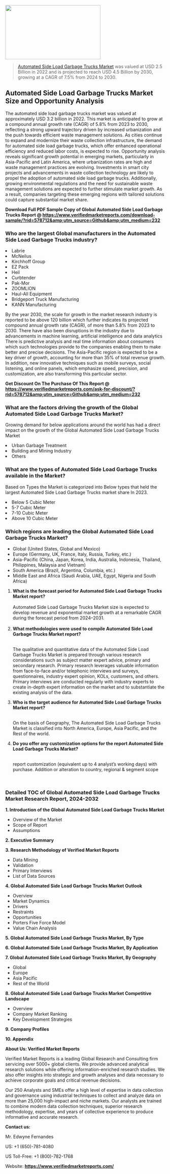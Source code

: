 <img src="https://ffe5etoiles.com/wp-content/uploads/2024/12/MST1-300x171.png" alt="" width="300" height="171" class="alignnone size-medium wp-image-20088" /><blockquote><p><p><a href="https://www.verifiedmarketreports.com/download-sample/?rid=578712&utm_source=Github&utm_medium=232" target="_blank">Automated Side Load Garbage Trucks Market</a> was valued at USD 2.5 Billion in 2022 and is projected to reach USD 4.5 Billion by 2030, growing at a CAGR of 7.5% from 2024 to 2030.</p></blockquote><p><h2>Automated Side Load Garbage Trucks Market Size and Opportunity Analysis</h2>The automated side load garbage trucks market was valued at approximately USD 3.2 billion in 2022. This market is anticipated to grow at a compound annual growth rate (CAGR) of 5.8% from 2023 to 2030, reflecting a strong upward trajectory driven by increased urbanization and the push towards efficient waste management solutions. As cities continue to expand and modernize their waste collection infrastructure, the demand for automated side load garbage trucks, which offer enhanced operational efficiency and reduced labor costs, is expected to rise. Opportunity analysis reveals significant growth potential in emerging markets, particularly in Asia-Pacific and Latin America, where urbanization rates are high and waste management practices are evolving. Investments in smart city projects and advancements in waste collection technology are likely to propel the adoption of automated side load garbage trucks. Additionally, growing environmental regulations and the need for sustainable waste management solutions are expected to further stimulate market growth. As a result, companies targeting these emerging regions with tailored solutions could capture substantial market share.</p><p class=""><strong>Download Full PDF Sample Copy of Global Automated Side Load Garbage Trucks Report @ <a href="https://www.verifiedmarketreports.com/download-sample/?rid=578712&amp;utm_source=Github&amp;utm_medium=232" target="_blank">https://www.verifiedmarketreports.com/download-sample/?rid=578712&amp;utm_source=Github&amp;utm_medium=232</a></strong></p><h3 id="" class="">Who are the largest Global manufacturers in the Automated Side Load Garbage Trucks industry?</h3><p><li>Labrie</li><li> McNeilus</li><li> Kirchhoff Group</li><li> EZ Pack</li><li> Heil</li><li> Curbtender</li><li> Pak-Mor</li><li> ZOOMLION</li><li> Haul-All Equipment</li><li> Bridgeport Truck Manufacturing</li><li> KANN Manufacturing</li></p><div class=""><div class="" dir="" data-message-author-role="" data-message-id="" data-message-model-slug=""><div class=""><div class=""><div class=""><div class="" dir="" data-message-author-role="" data-message-id="" data-message-model-slug=""><div class=""><div class=""><p>By the year 2030, the scale for growth in the market research industry is reported to be above 120 billion which further indicates its projected compound annual growth rate (CAGR), of more than 5.8% from 2023 to 2030. There have also been disruptions in the industry due to advancements in machine learning, artificial intelligence and data analytics There is predictive analysis and real time information about consumers which such technologies provide to the companies enabling them to make better and precise decisions. The Asia-Pacific region is expected to be a key driver of growth, accounting for more than 35% of total revenue growth. In addition, new innovative techniques such as mobile surveys, social listening, and online panels, which emphasize speed, precision, and customization, are also transforming this particular sector.</p><p><strong>Get Discount On The Purchase Of This Report @&nbsp; <a href="https://www.verifiedmarketreports.com/ask-for-discount/?rid=578712&amp;utm_source=Github&amp;utm_medium=232" target="_blank">https://www.verifiedmarketreports.com/ask-for-discount/?rid=578712&amp;utm_source=Github&amp;utm_medium=232</a></strong></p></div></div></div></div></div></div></div></div><h3 id="" class="">What are the factors driving the growth of the Global Automated Side Load Garbage Trucks Market?</h3><p id="" class="">Growing demand for below applications around the world has had a direct impact on the growth of the Global Automated Side Load Garbage Trucks Market</p><p id="" class=""><li>Urban Garbage Treatment</li><li> Building and Mining Industry</li><li> Others</li></p><h3 id="" class="">What are the types of Automated Side Load Garbage Trucks available in the Market?</h3><p id="" class="">Based on Types the Market is categorized into Below types that held the largest Automated Side Load Garbage Trucks market share In 2023.</p><p id="" class=""><li>Below 5 Cubic Meter</li><li> 5-7 Cubic Meter</li><li> 7-10 Cubic Meter</li><li> Above 10 Cubic Meter</li></p><h3 id="" class="">Which regions are leading the Global Automated Side Load Garbage Trucks Market?</h3><ul><li>Global (United States, Global and Mexico)</li><li>Europe (Germany, UK, France, Italy, Russia, Turkey, etc.)</li><li>Asia-Pacific (China, Japan, Korea, India, Australia, Indonesia, Thailand, Philippines, Malaysia and Vietnam)</li><li>South America (Brazil, Argentina, Columbia, etc.)</li><li>Middle East and Africa (Saudi Arabia, UAE, Egypt, Nigeria and South Africa)</li></ul><p><ol><li><strong>What is the forecast period for Automated Side Load Garbage Trucks Market report?<br /></strong><br /><span data-sheets-root="1" data-sheets-value="{&quot;1&quot;:2,&quot;2&quot;:&quot;XXXX size is expected to develop revenue and exponential market growth at a remarkable CAGR during the forecast period from 2024&ndash;2030.&quot;}" data-sheets-userformat="{&quot;2&quot;:12674,&quot;4&quot;:{&quot;1&quot;:2,&quot;2&quot;:16776960},&quot;10&quot;:2,&quot;11&quot;:0,&quot;15&quot;:&quot;Arial&quot;,&quot;16&quot;:12}">Automated Side Load Garbage Trucks Market size is expected to develop revenue and exponential market growth at a remarkable CAGR during the forecast period from 2024&ndash;2031.</span><br /><br /></li><li><strong>What methodologies were used to compile Automated Side Load Garbage Trucks Market report?<br /><br /></strong><p>The qualitative and quantitative data of the&nbsp;Automated Side Load Garbage Trucks Market is prepared through various research considerations such as subject matter expert advice, primary and secondary research. Primary research leverages valuable information from face-to-face and/or telephonic interviews and surveys, questionnaires, industry expert opinion, KOLs, customers, and others. Primary interviews are conducted regularly with industry experts to create in-depth expert information on the market and to substantiate the existing analysis of the data.&nbsp;</p></li><li><strong>Who is the target audience for Automated Side Load Garbage Trucks Market report?<br /><br /></strong><p>On the basis of Geography, The&nbsp;Automated Side Load Garbage Trucks Market is classified into North America, Europe, Asia Pacific, and the Rest of the world.</p></li><li><strong>Do you offer any customization options for the report Automated Side Load Garbage Trucks Market?<br /><br /></strong><p>report customization (equivalent up to 4 analyst&rsquo;s working days) with purchase. Addition or alteration to country, regional &amp; segment scope</p><p>&nbsp;</p></li></ol></p><h3 id="" class="">Detailed TOC of Global Automated Side Load Garbage Trucks Market Research Report, 2024-2032</h3><p id="" class=""><strong>1. Introduction of the Global Automated Side Load Garbage Trucks Market</strong></p><ul><li>Overview of the Market</li><li>Scope of Report</li><li>Assumptions</li></ul><p id="" class=""><strong>2. Executive Summary</strong></p><p id="" class=""><strong>3. Research Methodology of&nbsp;Verified Market Reports</strong></p><ul><li>Data Mining</li><li>Validation</li><li>Primary Interviews</li><li>List of Data Sources</li></ul><p id="" class=""><strong>4. Global Automated Side Load Garbage Trucks Market Outlook</strong></p><ul><li>Overview</li><li>Market Dynamics</li><li>Drivers</li><li>Restraints</li><li>Opportunities</li><li>Porters Five Force Model</li><li>Value Chain Analysis</li></ul><p id="" class=""><strong>5. Global Automated Side Load Garbage Trucks Market, By&nbsp;Type</strong></p><p id="" class=""><strong>6. Global Automated Side Load Garbage Trucks Market, By Application</strong></p><p id="" class=""><strong>7. Global Automated Side Load Garbage Trucks Market, By Geography</strong></p><ul><li>Global</li><li>Europe</li><li>Asia Pacific</li><li>Rest of the World</li></ul><p id="" class=""><strong>8. Global Automated Side Load Garbage Trucks Market Competitive Landscape</strong></p><ul><li>Overview</li><li>Company Market Ranking</li><li>Key Development Strategies</li></ul><p id="" class=""><strong>9. Company Profiles</strong></p><p id="" class=""><strong>10. Appendix</strong></p><p id="" class=""><strong>About Us: Verified Market Reports</strong></p><p id="" class="">Verified Market Reports is a leading Global Research and Consulting firm servicing over 5000+ global clients. We provide advanced analytical research solutions while offering information-enriched research studies. We also offer insights into strategic and growth analyses and data necessary to achieve corporate goals and critical revenue decisions.</p><p id="" class="">Our 250 Analysts and SMEs offer a high level of expertise in data collection and governance using industrial techniques to collect and analyze data on more than 25,000 high-impact and niche markets. Our analysts are trained to combine modern data collection techniques, superior research methodology, expertise, and years of collective experience to produce informative and accurate research.</p><p id="" class=""><strong>Contact us:</strong></p><p id="" class="">Mr. Edwyne Fernandes</p><p id="" class="">US: +1 (650)-781-4080</p><p id="" class="">US Toll-Free: +1 (800)-782-1768</p><p id="" class="">Website: <a target="" data-test-app-aware-link=""><strong>https://www.verifiedmarketreports.com/</strong></a></p>
